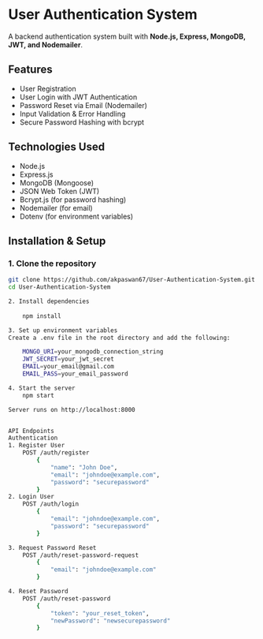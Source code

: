 # User Authentication System

A backend authentication system built with **Node.js, Express, MongoDB, JWT, and Nodemailer**.

## Features
- User Registration
- User Login with JWT Authentication
- Password Reset via Email (Nodemailer)
- Input Validation & Error Handling
- Secure Password Hashing with bcrypt

## Technologies Used
- Node.js
- Express.js
- MongoDB (Mongoose)
- JSON Web Token (JWT)
- Bcrypt.js (for password hashing)
- Nodemailer (for email)
- Dotenv (for environment variables)

## Installation & Setup

### 1. Clone the repository
```sh
git clone https://github.com/akpaswan67/User-Authentication-System.git
cd User-Authentication-System

2. Install dependencies
	
	npm install

3. Set up environment variables
Create a .env file in the root directory and add the following:

	MONGO_URI=your_mongodb_connection_string
	JWT_SECRET=your_jwt_secret
	EMAIL=your_email@gmail.com
	EMAIL_PASS=your_email_password

4. Start the server
	npm start

Server runs on http://localhost:8000


API Endpoints
Authentication
1. Register User
	POST /auth/register
		{
			"name": "John Doe",
			"email": "johndoe@example.com",
			"password": "securepassword"
		}
2. Login User
	POST /auth/login
		{
			"email": "johndoe@example.com",
			"password": "securepassword"
		}	

3. Request Password Reset
	POST /auth/reset-password-request
		{
			"email": "johndoe@example.com"
		}

4. Reset Password
	POST /auth/reset-password
		{
			"token": "your_reset_token",
			"newPassword": "newsecurepassword"
		}





